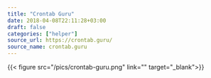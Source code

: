 ```yaml
---
title: "Crontab Guru"
date: 2018-04-08T22:11:28+03:00
draft: false
categories: ["helper"]
source_url: https://crontab.guru/
source_name: crontab.guru
---
```


{{< figure src="/pics/crontab-guru.png" link="" target="_blank">}}

<!--more-->
